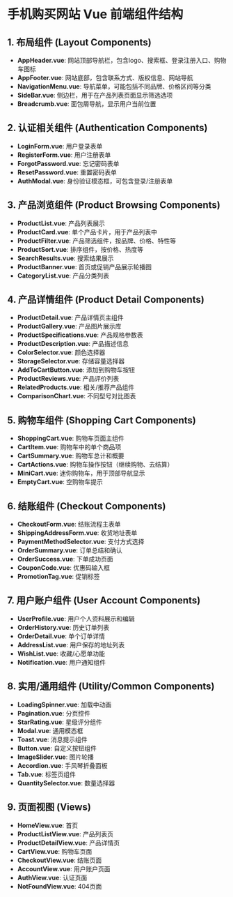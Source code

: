 # 手机购买网站 Vue 前端组件结构

## 1. 布局组件 (Layout Components)
- **AppHeader.vue**: 网站顶部导航栏，包含logo、搜索框、登录注册入口、购物车图标
- **AppFooter.vue**: 网站底部，包含联系方式、版权信息、网站导航
- **NavigationMenu.vue**: 导航菜单，可能包括不同品牌、价格区间等分类
- **SideBar.vue**: 侧边栏，用于在产品列表页面显示筛选选项
- **Breadcrumb.vue**: 面包屑导航，显示用户当前位置

## 2. 认证相关组件 (Authentication Components)
- **LoginForm.vue**: 用户登录表单
- **RegisterForm.vue**: 用户注册表单
- **ForgotPassword.vue**: 忘记密码表单
- **ResetPassword.vue**: 重置密码表单
- **AuthModal.vue**: 身份验证模态框，可包含登录/注册表单

## 3. 产品浏览组件 (Product Browsing Components)
- **ProductList.vue**: 产品列表展示
- **ProductCard.vue**: 单个产品卡片，用于产品列表中
- **ProductFilter.vue**: 产品筛选组件，按品牌、价格、特性等
- **ProductSort.vue**: 排序组件，按价格、热度等
- **SearchResults.vue**: 搜索结果展示
- **ProductBanner.vue**: 首页或促销产品展示轮播图
- **CategoryList.vue**: 产品分类列表

## 4. 产品详情组件 (Product Detail Components)
- **ProductDetail.vue**: 产品详情页主组件
- **ProductGallery.vue**: 产品图片展示库
- **ProductSpecifications.vue**: 产品规格参数表
- **ProductDescription.vue**: 产品描述信息
- **ColorSelector.vue**: 颜色选择器
- **StorageSelector.vue**: 存储容量选择器
- **AddToCartButton.vue**: 添加到购物车按钮
- **ProductReviews.vue**: 产品评价列表
- **RelatedProducts.vue**: 相关/推荐产品组件
- **ComparisonChart.vue**: 不同型号对比图表

## 5. 购物车组件 (Shopping Cart Components)
- **ShoppingCart.vue**: 购物车页面主组件
- **CartItem.vue**: 购物车中的单个商品项
- **CartSummary.vue**: 购物车总计和概要
- **CartActions.vue**: 购物车操作按钮（继续购物、去结算）
- **MiniCart.vue**: 迷你购物车，用于顶部导航显示
- **EmptyCart.vue**: 空购物车提示

## 6. 结账组件 (Checkout Components)
- **CheckoutForm.vue**: 结账流程主表单
- **ShippingAddressForm.vue**: 收货地址表单
- **PaymentMethodSelector.vue**: 支付方式选择
- **OrderSummary.vue**: 订单总结和确认
- **OrderSuccess.vue**: 下单成功页面
- **CouponCode.vue**: 优惠码输入框
- **PromotionTag.vue**: 促销标签

## 7. 用户账户组件 (User Account Components)
- **UserProfile.vue**: 用户个人资料展示和编辑
- **OrderHistory.vue**: 历史订单列表
- **OrderDetail.vue**: 单个订单详情
- **AddressList.vue**: 用户保存的地址列表
- **WishList.vue**: 收藏/心愿单功能
- **Notification.vue**: 用户通知组件

## 8. 实用/通用组件 (Utility/Common Components)
- **LoadingSpinner.vue**: 加载中动画
- **Pagination.vue**: 分页控件
- **StarRating.vue**: 星级评分组件
- **Modal.vue**: 通用模态框
- **Toast.vue**: 消息提示组件
- **Button.vue**: 自定义按钮组件
- **ImageSlider.vue**: 图片轮播
- **Accordion.vue**: 手风琴折叠面板
- **Tab.vue**: 标签页组件
- **QuantitySelector.vue**: 数量选择器

## 9. 页面视图 (Views)
- **HomeView.vue**: 首页
- **ProductListView.vue**: 产品列表页
- **ProductDetailView.vue**: 产品详情页
- **CartView.vue**: 购物车页面
- **CheckoutView.vue**: 结账页面
- **AccountView.vue**: 用户账户页面
- **AuthView.vue**: 认证页面
- **NotFoundView.vue**: 404页面

